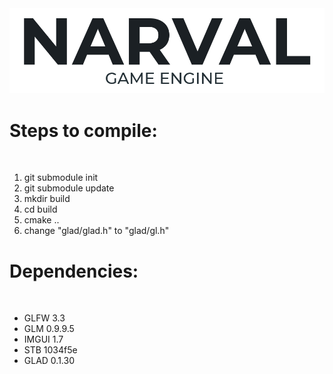 <img src="resources/logo.png" />
<h1>Steps to compile:</h2> </br>
<ol>
<li>git submodule init</li>
<li>git submodule update </li>
<li>mkdir build</li>
<li>cd build</li>
<li>cmake ..</li>
<li>change "glad/glad.h" to "glad/gl.h"</li>
</ol>

<h1>Dependencies:</h1> </br>
<ul>
<li>GLFW 3.3</li>
<li>GLM 0.9.9.5 </li>
<li>IMGUI 1.7</li>
<li>STB 1034f5e</li>
<li>GLAD 0.1.30</li>
</ul>